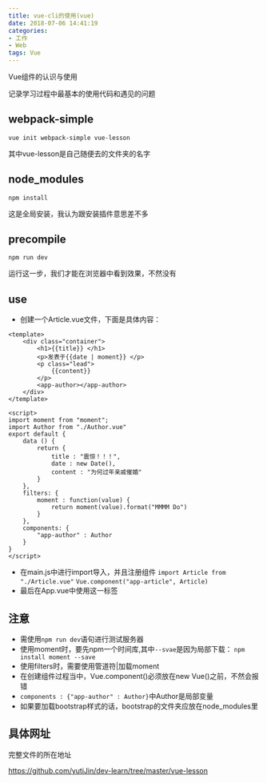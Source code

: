 ```yaml
---
title: vue-cli的使用(vue)
date: 2018-07-06 14:41:19
categories: 
- 工作
- Web
tags: Vue
---
```


Vue组件的认识与使用

记录学习过程中最基本的使用代码和遇见的问题

## webpack-simple

`vue init webpack-simple vue-lesson`

其中vue-lesson是自己随便去的文件夹的名字

## node_modules

`npm install`

这是全局安装，我认为跟安装插件意思差不多

## precompile

`npm run dev`

运行这一步，我们才能在浏览器中看到效果，不然没有

## use

*  创建一个Article.vue文件，下面是具体内容：

```
<template>
    <div class="container">
        <h1>{{title}} </h1>
        <p>发表于{{date | moment}} </p>
        <p class="lead"> 
            {{content}}
        </p>
        <app-author></app-author>
    </div>
</template>

<script>
import moment from "moment";
import Author from "./Author.vue"
export default {
    data () {
        return {
            title : "震惊！！！",
            date : new Date(),
            content : "为何过年亲戚催婚"
        }
    },
    filters: {
        moment : function(value) {
            return moment(value).format("MMMM Do")
        }
    },
    components: {
        "app-author" : Author
    }
}
</script>
```

* 在main.js中进行import导入，并且注册组件
`import Article from "./Article.vue"`
`Vue.component("app-article", Article)`
* 最后在App.vue中使用<app-article>这一标签

## 注意

* 需使用`npm run dev`语句进行测试服务器
* 使用moment时，要先npm一个时间库,其中`--svae`是因为局部下载：
`npm install moment --save` 
* 使用filters时，需要使用管道符|加载moment
* 在创建组件过程当中，Vue.component()必须放在new Vue()之前，不然会报错
* `components : {"app-author" : Author}`中Author是局部变量
* 如果要加载bootstrap样式的话，bootstrap的文件夹应放在node_modules里

## 具体网址

完整文件的所在地址

https://github.com/yutiJin/dev-learn/tree/master/vue-lesson
